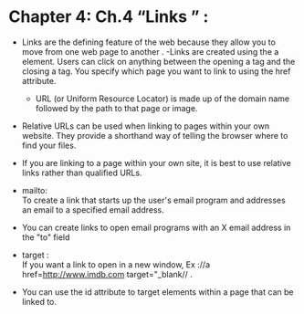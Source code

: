 # Chapter 4: Ch.4 “Links ” :
- Links are the defining feature of the web because they allow you to move from one web page to another .
-Links are created using the a element. Users can click on anything between the opening a tag and the closing 
  a tag. You specify which page you want to link to using the href attribute.
  -  URL (or Uniform Resource Locator) is made up of the domain name followed by the path to that page or image.
- Relative URLs can be used when linking to pages within your own website. They provide a shorthand way of telling the browser where to find your files.
- If you are linking to a page within your own site, it is best to use relative links rather than qualified URLs.

- mailto:<br> To create a link that starts up the user's email program and addresses an email to a specified email address.
- You can create links to open email programs with an  X email address in the "to" field
- target : <br> If you want a link to open in a new window, Ex ://a href=http://www.imdb.com target="_blank//  .
- You can use the id attribute to target elements within a page that can be linked to.



